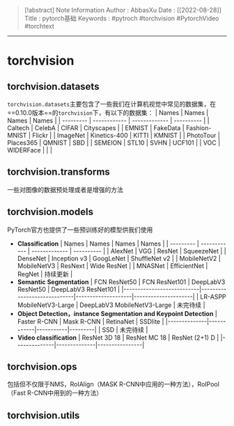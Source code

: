> [!abstract] Note Information
> Author : AbbasXu
> Date : [[2022-08-28]]
> Title : pytorch基础
> Keywords : #pytroch #torchvision #PytorchVideo #torchtext  
---
# torchvision
## torchvision.datasets
`torchvision.datasets`主要包含了一些我们在计算机视觉中常见的数据集，在==0.10.0版本==的`torchvision`下，有以下的数据集：
| Names     | Names        | Names         | Names      |
| --------- | ------------ | ------------- | ---------- |
| Caltech   | CelebA       | CIFAR         | Cityscapes |
| EMNIST    | FakeData     | Fashion-MNIST | Flickr     |
| ImageNet  | Kinetics-400 | KITTI         | KMNIST     |
| PhotoTour | Places365    | QMNIST        | SBD        |
| SEMEION   | STL10        | SVHN          | UCF101     |
| VOC       | WIDERFace    |               |            |
## torchvision.transforms
一些对图像的数据预处理或者是增强的方法
## torchvision.models
PyTorch官方也提供了一些预训练好的模型供我们使用
-   **Classification**
| Names     | Names        | Names         | Names      |
| --------- | ------------ | ------------- | ---------- |
| AlexNet     | VGG          | ResNet    | SqueezeNet    |
| DenseNet    | Inception v3 | GoogLeNet | ShuffleNet v2 |
| MobileNetV2 | MobileNetV3  | ResNext   | Wide ResNet   |
| MNASNet     | EfficientNet | RegNet    | 持续更新          |
-   **Semantic Segmentation**
| FCN ResNet50              | FCN ResNet101               | DeepLabV3 ResNet50 | DeepLabV3 ResNet101 |
|---------------------------|-----------------------------|--------------------|---------------------|
| LR-ASPP MobileNetV3-Large | DeepLabV3 MobileNetV3-Large | 未完待续               |
-   **Object Detection，instance Segmentation and Keypoint Detection**
| Faster R-CNN | Mask R-CNN | RetinaNet | SSDlite |
|--------------|------------|-----------|---------|
| SSD          | 未完待续       |
- **Video classification**
| ResNet 3D 18 | ResNet MC 18 | ResNet (2+1) D |
|--------------|--------------|----------------|
## torchvision.ops
包括但不仅限于NMS，RoIAlign（MASK R-CNN中应用的一种方法），RoIPool（Fast R-CNN中用到的一种方法）
## torchvision.utils

